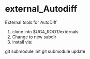 # external_Autodiff
External tools for AutoDiff

1) clone into $UG4_ROOT/externals
2) Change to new subdir
3) Install via:

git submodule init
git submodule update
